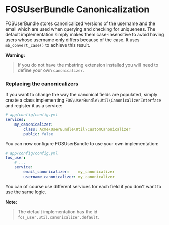 FOSUserBundle Canonicalization
==============================

FOSUserBundle stores canonicalized versions of the username and the email
which are used when querying and checking for uniqueness.
The default implementation simply makes them case-insensitive to avoid having
users whose username only differs because of the case. It uses  `mb_convert_case()`
to achieve this result.

**Warning:**

> If you do not have the mbstring extension installed you will need to define your
> own `canonicalizer`.

### Replacing the canonicalizers

If you want to change the way the canonical fields are populated, simply
create a class implementing `FOS\UserBundle\Util\CanonicalizerInterface`
and register it as a service:

~~~ yaml
# app/config/config.yml
services:
    my_canonicalizer:
        class: Acme\UserBundle\Util\CustomCanonicalizer
        public: false
~~~

You can now configure FOSUserBundle to use your own implementation:

~~~ yaml
# app/config/config.yml
fos_user:
    # ...
    service:
        email_canonicalizer:    my_canonicalizer
        username_canonicalizer: my_canonicalizer
~~~

You can of course use different services for each field if you don't want
to use the same logic.

**Note:**

> The default implementation has the id `fos_user.util.canonicalizer.default`.

